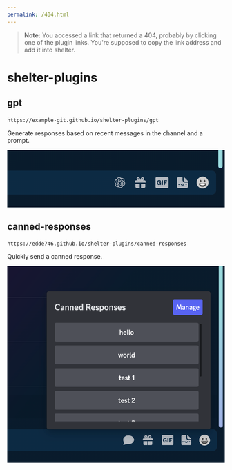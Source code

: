 ```yaml
---
permalink: /404.html
---
```

> **Note:** You accessed a link that returned a 404, probably by clicking one of the plugin links. You're supposed to copy the link address and add it into shelter.

# shelter-plugins

## gpt

`https://example-git.github.io/shelter-plugins/gpt`

Generate responses based on recent messages in the channel and a prompt.

![GPT Plugin Showcase](/previews/gpt.png)

## canned-responses

`https://edde746.github.io/shelter-plugins/canned-responses`

Quickly send a canned response.

![Canned Responses Plugin Showcase](/previews/responses.png)
